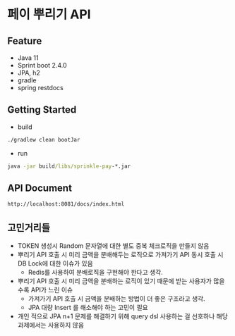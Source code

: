 # 페이 뿌리기 API

## Feature
* Java 11
* Sprint boot 2.4.0
* JPA, h2
* gradle
* spring restdocs

## Getting Started
* build
```cmd
./gradlew clean bootJar
```
* run
```cmd
java -jar build/libs/sprinkle-pay-*.jar
```

## API Document
```
http://localhost:8081/docs/index.html
```

## 고민거리들
* TOKEN 생성시 Random 문자열에 대한 별도 중복 체크로직을 만들지 않음
* 뿌리기 API 호출 시 미리 금액을 분배해두는 로직으로 가져가기 API 동시 호출 시 DB Lock에 대한 이슈가 있음
  * Redis를 사용하여 분배로직을 구현해야 한다고 생각.
* 뿌리기 API 호출 시 미리 금액을 분배하는 로직이 있기 때문에 받는 사용자가 많을 수록 API가 느린 이슈
  * 가져가기 API 호출 시 금액을 분배하는 방법이 더 좋은 구조라고 생각.
  * JPA 대량 Insert 를 해소해야 하는 고민이 필요
* 개인 적으로 JPA n+1 문제를 해결하기 위해 query dsl 사용하는 걸 선호하나 해당 과제에서는 사용하지 않음
 




